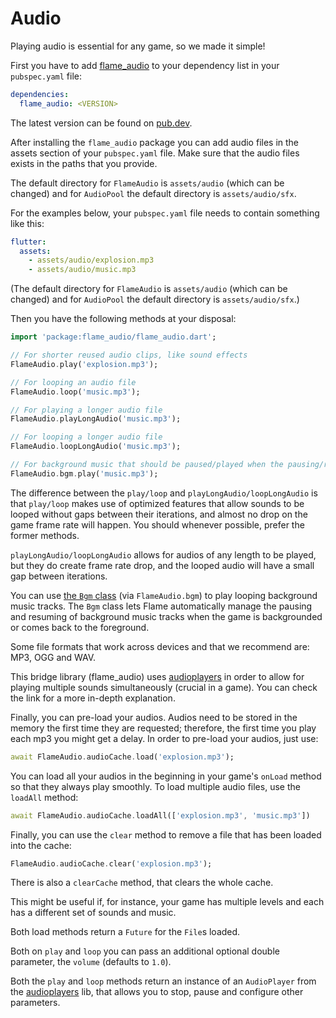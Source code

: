 # Audio

Playing audio is essential for any game, so we made it simple!

First you have to add [flame_audio](https://github.com/flame-engine/flame_audio) to your dependency
list in your `pubspec.yaml` file:

```yaml
dependencies:
  flame_audio: <VERSION>
```

The latest version can be found on [pub.dev](https://pub.dev/packages/flame_audio/install).

After installing the `flame_audio` package you can add audio files in the assets section of your
`pubspec.yaml` file. Make sure that the audio files exists in the paths that you provide.

The default directory for `FlameAudio` is `assets/audio` (which can be changed) and for `AudioPool`
the default directory is `assets/audio/sfx`.

For the examples below, your `pubspec.yaml` file needs to contain something like this:

```yaml
flutter:
  assets:
    - assets/audio/explosion.mp3
    - assets/audio/music.mp3
```

(The default directory for `FlameAudio` is `assets/audio` (which can be changed) and for `AudioPool`
the default directory is `assets/audio/sfx`.)

Then you have the following methods at your disposal:

```dart
import 'package:flame_audio/flame_audio.dart';

// For shorter reused audio clips, like sound effects
FlameAudio.play('explosion.mp3');

// For looping an audio file
FlameAudio.loop('music.mp3');

// For playing a longer audio file
FlameAudio.playLongAudio('music.mp3');

// For looping a longer audio file
FlameAudio.loopLongAudio('music.mp3');

// For background music that should be paused/played when the pausing/resuming the game
FlameAudio.bgm.play('music.mp3');
```

The difference between the `play/loop` and `playLongAudio/loopLongAudio` is that `play/loop` makes
use of optimized features that allow sounds to be looped without gaps between their iterations, and
almost no drop on the game frame rate will happen. You should whenever possible, prefer the former
methods.

`playLongAudio/loopLongAudio` allows for audios of any length to be played, but they do create frame
rate drop, and the looped audio will have a small gap between iterations.

You can use [the `Bgm` class](bgm.md) (via `FlameAudio.bgm`) to play looping background music
tracks. The `Bgm` class lets Flame automatically manage the pausing and resuming of background music
tracks when the game is backgrounded or comes back to the foreground.

Some file formats that work across devices and that we recommend are: MP3, OGG and WAV.

This bridge library (flame_audio) uses [audioplayers](https://github.com/bluefireteam/audioplayers)
in order to allow for playing multiple sounds simultaneously (crucial in a game). You can check the
link for a more in-depth explanation.

Finally, you can pre-load your audios. Audios need to be stored in the memory the first time they
are requested; therefore, the first time you play each mp3 you might get a delay. In order to
pre-load your audios, just use:

```dart
await FlameAudio.audioCache.load('explosion.mp3');
```

You can load all your audios in the beginning in your game's `onLoad` method so that they always
play smoothly. To load multiple audio files, use the `loadAll` method:

```dart
await FlameAudio.audioCache.loadAll(['explosion.mp3', 'music.mp3'])
```

Finally, you can use the `clear` method to remove a file that has been loaded into the cache:

```dart
FlameAudio.audioCache.clear('explosion.mp3');
```

There is also a `clearCache` method, that clears the whole cache.

This might be useful if, for instance, your game has multiple levels and each has a different
set of sounds and music.

Both load methods return a `Future` for the `File`s loaded.

Both on `play` and `loop` you can pass an additional optional double parameter, the `volume`
(defaults to `1.0`).

Both the `play` and `loop` methods return an instance of an `AudioPlayer` from the
[audioplayers](https://github.com/bluefireteam/audioplayers) lib, that allows you to stop, pause and
configure other parameters.
